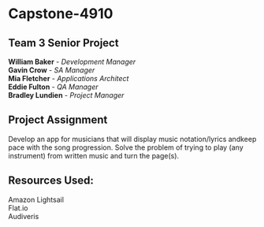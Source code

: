 # Capstone-4910
## Team 3 Senior Project
<b>William Baker</b> - <i>Development Manager</i>  
<b>Gavin Crow</b> - <i>SA Manager</i>  
<b>Mia Fletcher</b> - <i>Applications Architect</i>  
<b>Eddie Fulton</b> - <i>QA Manager</i>  
<b>Bradley Lundien</b> - <i>Project Manager</i>

## Project Assignment
Develop an app for musicians that will display music notation/lyrics andkeep pace with the song progression.  Solve the problem of trying to play (any instrument) from written music and turn the page(s).

## Resources Used:
Amazon Lightsail  
Flat.io  
Audiveris  
